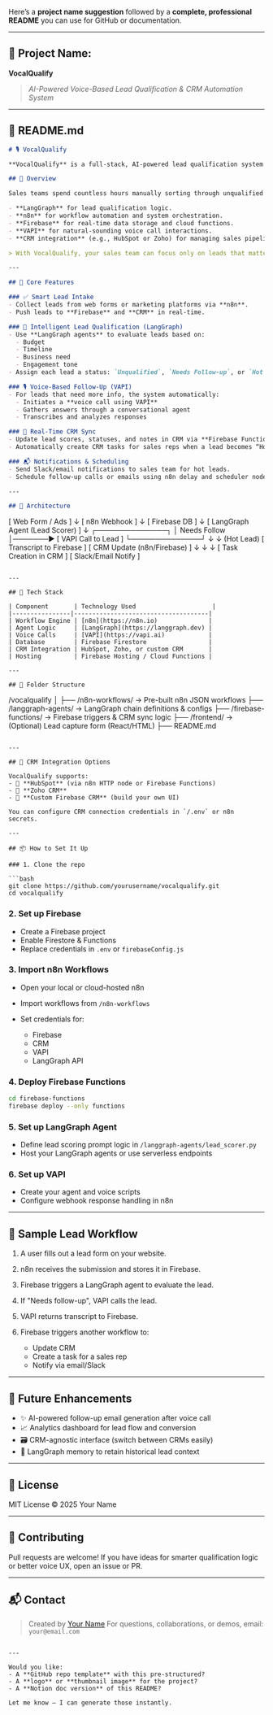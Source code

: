 Here’s a **project name suggestion** followed by a **complete, professional README** you can use for GitHub or documentation.

---

## 📛 Project Name:

**VocalQualify**

> *AI-Powered Voice-Based Lead Qualification & CRM Automation System*

---

## 📝 README.md

```markdown
# 🎙️ VocalQualify

**VocalQualify** is a full-stack, AI-powered lead qualification system that combines intelligent agent workflows, voice AI, and CRM automation to help businesses qualify leads more efficiently and follow up in a personalized, voice-first way.

## 🚀 Overview

Sales teams spend countless hours manually sorting through unqualified leads and sending repetitive emails. VocalQualify automates this process using:

- **LangGraph** for lead qualification logic.
- **n8n** for workflow automation and system orchestration.
- **Firebase** for real-time data storage and cloud functions.
- **VAPI** for natural-sounding voice call interactions.
- **CRM integration** (e.g., HubSpot or Zoho) for managing sales pipelines.

> With VocalQualify, your sales team can focus only on leads that matter — while the system does the talking, scoring, and syncing.

---

## 🧠 Core Features

### ✅ Smart Lead Intake
- Collect leads from web forms or marketing platforms via **n8n**.
- Push leads to **Firebase** and **CRM** in real-time.

### 🧠 Intelligent Lead Qualification (LangGraph)
- Use **LangGraph agents** to evaluate leads based on:
  - Budget
  - Timeline
  - Business need
  - Engagement tone
- Assign each lead a status: `Unqualified`, `Needs Follow-up`, or `Hot Lead`.

### 🎙️ Voice-Based Follow-Up (VAPI)
- For leads that need more info, the system automatically:
  - Initiates a **voice call using VAPI**
  - Gathers answers through a conversational agent
  - Transcribes and analyzes responses

### 🔄 Real-Time CRM Sync
- Update lead scores, statuses, and notes in CRM via **Firebase Functions** or **n8n workflows**.
- Automatically create CRM tasks for sales reps when a lead becomes “Hot.”

### 📬 Notifications & Scheduling
- Send Slack/email notifications to sales team for hot leads.
- Schedule follow-up calls or emails using n8n delay and scheduler nodes.

---

## 🧱 Architecture

```

\[ Web Form / Ads ]
↓
\[ n8n Webhook ]
↓
\[ Firebase DB ]
↓
\[ LangGraph Agent (Lead Scorer) ]
↓
┌──────────────┐
│ Needs Follow │───────▶ \[ VAPI Call to Lead ]
└──────────────┘                ↓
↓ (Hot Lead)           \[ Transcript to Firebase ]
\[ CRM Update (n8n/Firebase) ]     ↓
↓                          ↓
\[ Task Creation in CRM ]   \[ Slack/Email Notify ]

```

---

## 🔧 Tech Stack

| Component       | Technology Used                     |
|----------------|-------------------------------------|
| Workflow Engine | [n8n](https://n8n.io)              |
| Agent Logic     | [LangGraph](https://langgraph.dev) |
| Voice Calls     | [VAPI](https://vapi.ai)            |
| Database        | Firebase Firestore                 |
| CRM Integration | HubSpot, Zoho, or custom CRM       |
| Hosting         | Firebase Hosting / Cloud Functions |

---

## 📁 Folder Structure

```

/vocalqualify
│
├── /n8n-workflows/          → Pre-built n8n JSON workflows
├── /langgraph-agents/       → LangGraph chain definitions & configs
├── /firebase-functions/     → Firebase triggers & CRM sync logic
├── /frontend/               → (Optional) Lead capture form (React/HTML)
├── README.md

````

---

## 🔌 CRM Integration Options

VocalQualify supports:
- 🔗 **HubSpot** (via n8n HTTP node or Firebase Functions)
- 🧩 **Zoho CRM**
- 🧰 **Custom Firebase CRM** (build your own UI)

You can configure CRM connection credentials in `/.env` or n8n secrets.

---

## 📦 How to Set It Up

### 1. Clone the repo

```bash
git clone https://github.com/yourusername/vocalqualify.git
cd vocalqualify
````

### 2. Set up Firebase

* Create a Firebase project
* Enable Firestore & Functions
* Replace credentials in `.env` or `firebaseConfig.js`

### 3. Import n8n Workflows

* Open your local or cloud-hosted n8n
* Import workflows from `/n8n-workflows`
* Set credentials for:

  * Firebase
  * CRM
  * VAPI
  * LangGraph API

### 4. Deploy Firebase Functions

```bash
cd firebase-functions
firebase deploy --only functions
```

### 5. Set up LangGraph Agent

* Define lead scoring prompt logic in `/langgraph-agents/lead_scorer.py`
* Host your LangGraph agents or use serverless endpoints

### 6. Set up VAPI

* Create your agent and voice scripts
* Configure webhook response handling in n8n

---

## 🎯 Sample Lead Workflow

1. A user fills out a lead form on your website.
2. n8n receives the submission and stores it in Firebase.
3. Firebase triggers a LangGraph agent to evaluate the lead.
4. If "Needs follow-up", VAPI calls the lead.
5. VAPI returns transcript to Firebase.
6. Firebase triggers another workflow to:

   * Update CRM
   * Create a task for a sales rep
   * Notify via email/Slack

---

## 🧪 Future Enhancements

* ✨ AI-powered follow-up email generation after voice call
* 📈 Analytics dashboard for lead flow and conversion
* 🗃️ CRM-agnostic interface (switch between CRMs easily)
* 🔄 LangGraph memory to retain historical lead context

---

## 📄 License

MIT License © 2025 Your Name

---

## 🙌 Contributing

Pull requests are welcome! If you have ideas for smarter qualification logic or better voice UX, open an issue or PR.

---

## 📬 Contact

> Created by [Your Name](https://linkedin.com/in/yourprofile)
> For questions, collaborations, or demos, email: `your@email.com`

```

---

Would you like:
- A **GitHub repo template** with this pre-structured?
- A **logo** or **thumbnail image** for the project?
- A **Notion doc version** of this README?

Let me know — I can generate those instantly.
```
